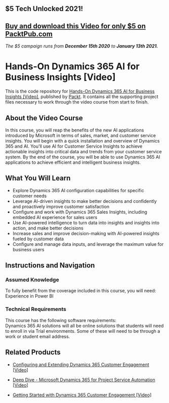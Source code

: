 ## $5 Tech Unlocked 2021!
[Buy and download this Video for only $5 on PacktPub.com](https://www.packtpub.com/product/hands-on-dynamics-365-ai-for-business-insights-video/9781838558185)
-----
*The $5 campaign         runs from __December 15th 2020__ to __January 13th 2021.__*

# Hands-On Dynamics 365 AI for Business Insights [Video]
This is the code repository for [Hands-On Dynamics 365 AI for Business Insights [Video]](https://www.packtpub.com/data/hands-on-dynamics-365-ai-for-business-insights-video), published by [Packt](https://www.packtpub.com/?utm_source=github). It contains all the supporting project files necessary to work through the video course from start to finish.
## About the Video Course
In this course, you will reap the benefits of the new AI applications introduced by Microsoft in terms of sales, market, and customer service insights. You will begin with a quick installation and overview of Dynamics 365 and AI. You'll use AI for Customer Service Insights to achieve actionable insights into critical data and trends from your customer service system. By the end of the course, you will be able to use Dynamics 365 AI applications to achieve efficient and intelligent business insights.

<H2>What You Will Learn</H2>
<DIV class=book-info-will-learn-text>
<UL>
<LI>Explore Dynamics 365 AI configuration capabilities for specific customer needs
<LI>Leverage AI-driven insights to make better decisions and confidently and proactively improve customer satisfaction
<LI>Configure and work with Dynamics 365 Sales Insights, including embedded AI experience for sales users
<LI>Use AI-powered intelligence to turn data into insights and insights into action, and make better decisions
<LI>Increase sales and improve decision-making with AI-powered insights fueled by customer data
<LI>Configure and manage data inputs, and leverage the maximum value for business users	 </LI></UL></DIV>

## Instructions and Navigation
### Assumed Knowledge
To fully benefit from the coverage included in this course, you will need:<br/>
Experience in Power BI
### Technical Requirements
This course has the following software requirements:<br/>
Dynamics 365 AI solutions will all be online solutions that students will need to enroll in via Trial environments. Some of these will need to be through a work or student email address.

## Related Products
* [Configuring and Extending Dynamics 365 Customer Engagement [Video]](https://www.packtpub.com/game-development/configuring-and-extending-dynamics-365-customer-engagement-video)

* [Deep Dive - Microsoft Dynamics 365 for Project Service Automation [Video]](https://www.packtpub.com/business/deep-dive-microsoft-dynamics-365-project-service-automation-video-0)

* [Getting Started with Dynamics 365 Customer Engagement [Video]](packtpub.com/game-development/getting-started-dynamics-365-customer-engagement-video)

